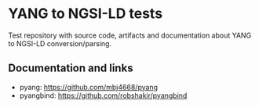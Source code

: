 # YANG to NGSI-LD tests
Test repository with source code, artifacts and documentation about YANG to NGSI-LD conversion/parsing.

## Documentation and links
- pyang: https://github.com/mbj4668/pyang
- pyangbind: https://github.com/robshakir/pyangbind
